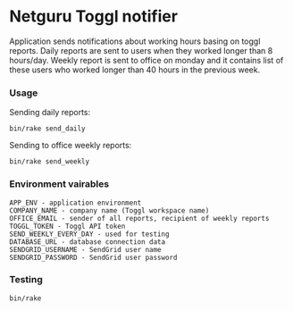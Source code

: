 # Netguru Toggl notifier

Application sends notifications about working hours basing on toggl reports.
Daily reports are sent to users when they worked longer than 8 hours/day. Weekly report is sent to office on monday and it contains list of these users who worked longer than 40 hours in the previous week.

### Usage

Sending daily reports:

```
bin/rake send_daily
```

Sending to office weekly reports:

```
bin/rake send_weekly
```

### Environment vairables

```
APP_ENV - application environment
COMPANY_NAME - company name (Toggl workspace name)
OFFICE_EMAIL - sender of all reports, recipient of weekly reports
TOGGL_TOKEN - Toggl API token
SEND_WEEKLY_EVERY_DAY - used for testing
DATABASE_URL - database connection data
SENDGRID_USERNAME - SendGrid user name
SENDGRID_PASSWORD - SendGrid user password

```

### Testing

```
bin/rake
```

